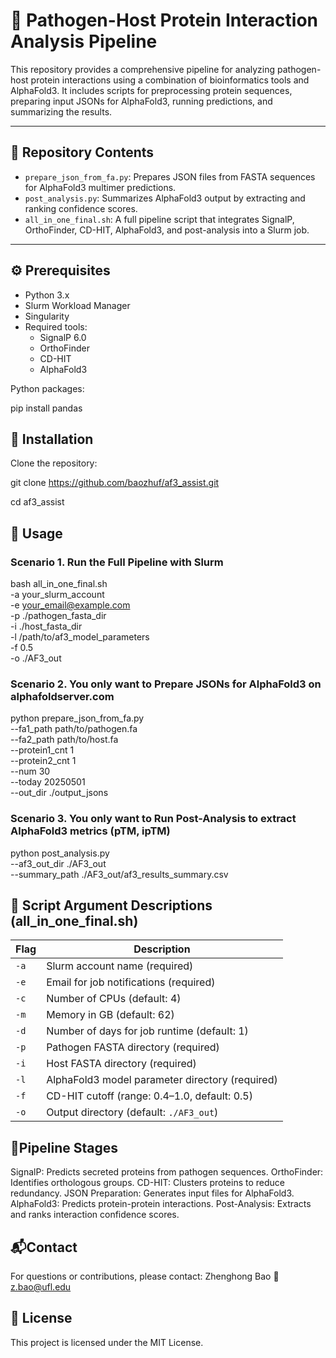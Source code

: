 # 🧬 Pathogen-Host Protein Interaction Analysis Pipeline

This repository provides a comprehensive pipeline for analyzing pathogen-host protein interactions using a combination of bioinformatics tools and AlphaFold3. It includes scripts for preprocessing protein sequences, preparing input JSONs for AlphaFold3, running predictions, and summarizing the results.

---

## 📁 Repository Contents

- `prepare_json_from_fa.py`: Prepares JSON files from FASTA sequences for AlphaFold3 multimer predictions.
- `post_analysis.py`: Summarizes AlphaFold3 output by extracting and ranking confidence scores.
- `all_in_one_final.sh`: A full pipeline script that integrates SignalP, OrthoFinder, CD-HIT, AlphaFold3, and post-analysis into a Slurm job.

---

## ⚙️ Prerequisites

- Python 3.x
- Slurm Workload Manager
- Singularity
- Required tools:
  - SignalP 6.0
  - OrthoFinder
  - CD-HIT
  - AlphaFold3

Python packages:

pip install pandas


## 🚀 Installation
Clone the repository:

git clone https://github.com/baozhuf/af3_assist.git

cd af3_assist

## 🧪 Usage
### Scenario 1. Run the Full Pipeline with Slurm
bash all_in_one_final.sh \
  -a your_slurm_account \
  -e your_email@example.com \
  -p ./pathogen_fasta_dir \
  -i ./host_fasta_dir \
  -l /path/to/af3_model_parameters \
  -f 0.5 \
  -o ./AF3_out

### Scenario 2. You only want to Prepare JSONs for AlphaFold3 on alphafoldserver.com
python prepare_json_from_fa.py \
  --fa1_path path/to/pathogen.fa \
  --fa2_path path/to/host.fa \
  --protein1_cnt 1 \
  --protein2_cnt 1 \
  --num 30 \
  --today 20250501 \
  --out_dir ./output_jsons

### Scenario 3. You only want to Run Post-Analysis to extract AlphaFold3 metrics (pTM, ipTM)
python post_analysis.py \
  --af3_out_dir ./AF3_out \
  --summary_path ./AF3_out/af3_results_summary.csv


## 🧾 Script Argument Descriptions (all_in_one_final.sh)
| Flag | Description |
|------|-------------|
| `-a` | Slurm account name (required) |
| `-e` | Email for job notifications (required) |
| `-c` | Number of CPUs (default: 4) |
| `-m` | Memory in GB (default: 62) |
| `-d` | Number of days for job runtime (default: 1) |
| `-p` | Pathogen FASTA directory (required) |
| `-i` | Host FASTA directory (required) |
| `-l` | AlphaFold3 model parameter directory (required) |
| `-f` | CD-HIT cutoff (range: 0.4–1.0, default: 0.5) |
| `-o` | Output directory (default: `./AF3_out`) |



## 🔄Pipeline Stages
SignalP: Predicts secreted proteins from pathogen sequences.
OrthoFinder: Identifies orthologous groups.
CD-HIT: Clusters proteins to reduce redundancy.
JSON Preparation: Generates input files for AlphaFold3.
AlphaFold3: Predicts protein-protein interactions.
Post-Analysis: Extracts and ranks interaction confidence scores.

## 📬Contact
For questions or contributions, please contact:
Zhenghong Bao
📧 z.bao@ufl.edu


## 📄 License
This project is licensed under the MIT License.

